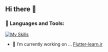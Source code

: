 ## Hi there 👋

### 🧠 Languages and Tools:

[![My Skills](https://skillicons.dev/icons?i=java,kotlin,flutter,dart,python,django&theme=light&perline=6)](https://atyscode.ir)

- 🔭 I’m currently working on ... <a href="https://flutter-learn.ir">Flutter-learn.ir</a>
<!--
**hharddy/hharddy** is a ✨ _special_ ✨ repository because its `README.md` (this file) appears on your GitHub profile.

Here are some ideas to get you started:

- 🔭 I’m currently working on ...
- 🌱 I’m currently learning ...
- 👯 I’m looking to collaborate on ...
- 🤔 I’m looking for help with ...
- 💬 Ask me about ...
- 📫 How to reach me: ...
- 😄 Pronouns: ...
- ⚡ Fun fact: ...
-->
